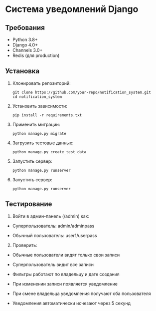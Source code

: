 # Система уведомлений Django

## Требования
- Python 3.8+
- Django 4.0+
- Channels 3.0+
- Redis (для production)

## Установка
1. Клонировать репозиторий:
   ```
   git clone https://github.com/your-repo/notification_system.git
   cd notification_system
   ```
2. Установить зависимости:
   ```
   pip install -r requirements.txt
   ```
3. Применить миграции:
   ```
   python manage.py migrate
   ```
4. Загрузить тестовые данные:
   ```
   python manage.py create_test_data
   ```
5. Запустить сервер:
   ```
   python manage.py runserver
   ```
6. Запустить сервер:
   ```
   python manage.py runserver
   ```
## Тестирование
1. Войти в админ-панель (/admin) как:

 - Суперпользователь: admin/adminpass
 
 - Обычный пользователь: user1/userpass

2. Проверить:

 - Обычные пользователи видят только свои записи

 - Суперпользователь видит все записи

 - Фильтры работают по владельцу и дате создания

 - При изменении записи появляется уведомление

 - При смене владельца уведомления получают оба пользователя

 - Уведомления автоматически исчезают через 5 секунд